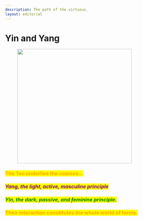 ```yaml
---
description: The path of the virtuous.
layout: editorial
---
```


# Yin and Yang

<figure><img src="../../../../../.gitbook/assets/pexels-btgl-♡-19061506.jpg" alt="" width="375"><figcaption></figcaption></figure>

### <mark style="color:orange;">**The Tao underlies the cosmos...**</mark>

### _<mark style="color:purple;">**Yang, the light, active, masculine principle**</mark>_

### _<mark style="color:green;">**Yin, the dark, passive, and feminine principle.**</mark>_

### <mark style="color:orange;">**Their interaction constitutes the whole world of forms.**</mark>
